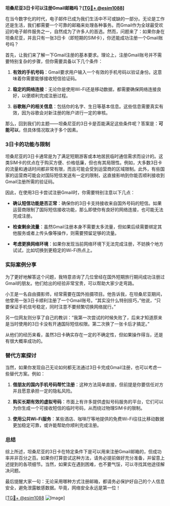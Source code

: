 **坦桑尼亚3日卡可以注册Gmail邮箱吗？[[TG💪+ @esim1088](https://t.me/s/esim1088)]**

在当今数字化的时代，电子邮件已成为我们生活中不可或缺的一部分。无论是工作还是生活，我们都需要一个可靠的邮箱来处理各种事务。而Gmail作为全球最受欢迎的电子邮件服务之一，自然成为了许多人的首选。然而，问题来了：如果你身在坦桑尼亚，并且只有一张3日卡（即短期的SIM卡），你还能成功注册一个Gmail账号吗？

首先，让我们来了解一下Gmail注册的基本要求。理论上，注册Gmail账号并不需要特别复杂的步骤，但你需要具备以下几个条件：

1. **有效的手机号码**：Gmail要求用户输入一个有效的手机号码以验证身份。这意味着你需要能够接收短信验证码。
   
2. **稳定的网络连接**：无论你是使用Wi-Fi还是移动数据，都需要确保网络连接良好，以便顺利完成注册过程。

3. **谷歌账户的相关信息**：包括你的名字、生日等基本信息。这些信息需要真实有效，因为谷歌会对新注册的账户进行一定的审核。

那么，回到我们的主题——坦桑尼亚的3日卡是否能满足这些条件呢？答案是：**可能可以**，但具体情况取决于多个因素。

### 3日卡的功能与限制

坦桑尼亚的3日卡通常是为了满足短期游客或本地居民临时通信需求而设计的。这类SIM卡的优点在于购买方便、价格低廉，但也有其局限性。例如，大多数3日卡的流量和通话时间都非常有限，而且可能会受到运营商的区域限制。此外，有些国家的运营商可能会对国际短信发送有一定的限制，这直接影响到你能否顺利接收到Gmail注册所需的验证码。

因此，在使用3日卡尝试注册Gmail时，你需要特别注意以下几点：

- **确认短信功能是否正常**：确保你的3日卡支持接收来自国外号码的短信。如果运营商限制了国际短信接收功能，那么即使你有良好的网络连接，也可能无法完成注册。

- **检查剩余流量**：虽然Gmail注册本身不需要太多流量，但如果后续需要绑定其他服务或者上传头像等操作，则需要预留足够的流量。

- **考虑更换网络环境**：如果你发现当前网络环境下无法完成注册，不妨换个地方试试，比如切换到更稳定的Wi-Fi热点上。

### 实际案例分享

为了更好地解答这个问题，我特意咨询了几位曾经在国外短期旅行期间成功注册过Gmail的朋友。他们给出的经验非常宝贵，可以帮助大家少走弯路。

小王是一名自由摄影师，经常需要在国外拍摄项目。他告诉我，在坦桑尼亚期间，他曾用一张3日卡顺利注册了一个Gmail账号。“其实没什么特别技巧，”他说，“只要保证手机信号稳定，同时注意不要频繁切换网络就行。”

另一位网友则分享了自己的教训：“我第一次尝试的时候失败了，后来才知道原来是当时使用的3日卡没有开通国际短信权限。第二次换了一张卡后才搞定。”

从他们的经历来看，虽然3日卡确实存在一定的不确定性，但如果操作得当，还是有很大概率成功的。

### 替代方案探讨

当然，如果你发现自己无论如何都无法通过3日卡完成Gmail注册，也可以考虑一些替代方案。例如：

1. **借朋友的国内手机号码帮忙注册**：这种方法简单直接，但前提是你要信任对方并且愿意承担一定的隐私风险。

2. **购买长期有效的虚拟号码**：市面上有许多提供虚拟号码服务的平台，它们可以为你生成一个可接收短信的临时号码，从而绕过物理SIM卡的限制。

3. **使用公共Wi-Fi服务**：某些酒店、咖啡厅等地提供的免费Wi-Fi往往比移动数据更加稳定可靠，或许能帮助你顺利完成注册。

### 总结

综上所述，坦桑尼亚的3日卡在特定条件下是可以用来注册Gmail邮箱的，但成功率并非百分之百。如果你打算尝试这种方法，请务必提前做好充分准备，并留意上述提到的各项细节。当然，如果实在遇到困难，也不要气馁，可以寻找其他途径解决问题。

最后提醒大家一句：无论采用哪种方式注册邮箱，都请务必保护好自己的个人信息安全，避免泄露敏感数据。毕竟，网络安全永远是第一位！

[[TG💪+ @esim1088](https://t.me/s/esim1088) ![Image](https://i.postimg.cc/4NQfJmqS/Snipaste-2025-05-13-00-14-12.png)]